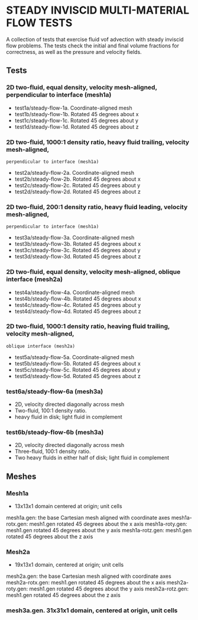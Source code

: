 STEADY INVISCID MULTI-MATERIAL FLOW TESTS
=========================================
A collection of tests that exercise fluid vof advection with steady inviscid
flow problems. The tests check the initial and final volume fractions for
correctness, as well as the pressure and velocity fields.

Tests
-----

### 2D two-fluid, equal density, velocity mesh-aligned, perpendicular to interface (mesh1a)
* test1a/steady-flow-1a. Coordinate-aligned mesh
* test1b/steady-flow-1b. Rotated 45 degrees about x
* test1c/steady-flow-1c. Rotated 45 degrees about y
* test1d/steady-flow-1d. Rotated 45 degrees about z

### 2D two-fluid, 1000:1 density ratio, heavy fluid trailing, velocity mesh-aligned,
    perpendicular to interface (mesh1a)
* test2a/steady-flow-2a. Coordinate-aligned mesh
* test2b/steady-flow-2b. Rotated 45 degrees about x
* test2c/steady-flow-2c. Rotated 45 degrees about y
* test2d/steady-flow-2d. Rotated 45 degrees about z

### 2D two-fluid, 200:1 density ratio, heavy fluid leading, velocity mesh-aligned,
    perpendicular to interface (mesh1a)
* test3a/steady-flow-3a. Coordinate-aligned mesh
* test3b/steady-flow-3b. Rotated 45 degrees about x
* test3c/steady-flow-3c. Rotated 45 degrees about y
* test3d/steady-flow-3d. Rotated 45 degrees about z

### 2D two-fluid, equal density, velocity mesh-aligned, oblique interface (mesh2a)
* test4a/steady-flow-4a. Coordinate-aligned mesh
* test4b/steady-flow-4b. Rotated 45 degrees about x
* test4c/steady-flow-4c. Rotated 45 degrees about y
* test4d/steady-flow-4d. Rotated 45 degrees about z

### 2D two-fluid, 1000:1 density ratio, heaving fluid trailing, velocity mesh-aligned,
    oblique interface (mesh2a)
* test5a/steady-flow-5a. Coordinate-aligned mesh
* test5b/steady-flow-5b. Rotated 45 degrees about x
* test5c/steady-flow-5c. Rotated 45 degrees about y
* test5d/steady-flow-5d. Rotated 45 degrees about z

### test6a/steady-flow-6a (mesh3a)
* 2D, velocity directed diagonally across mesh
* Two-fluid, 100:1 density ratio.
* heavy fluid in disk; light fluid in complement

### test6b/steady-flow-6b (mesh3a)
* 2D, velocity directed diagonally across mesh
* Three-fluid, 100:1 density ratio.
* Two heavy fluids in either half of disk; light fluid in complement

Meshes
------

### Mesh1a
* 13x13x1 domain centered at origin; unit cells

mesh1a.gen: the base Cartesian mesh aligned with coordinate axes
mesh1a-rotx.gen: mesh1.gen rotated 45 degrees about the x axis
mesh1a-roty.gen: mesh1.gen rotated 45 degrees about the y axis
mesh1a-rotz.gen: mesh1.gen rotated 45 degrees about the z axis

### Mesh2a
* 19x13x1 domain, centered at origin; unit cells

mesh2a.gen: the base Cartesian mesh aligned with coordinate axes
mesh2a-rotx.gen: mesh1.gen rotated 45 degrees about the x axis
mesh2a-roty.gen: mesh1.gen rotated 45 degrees about the y axis
mesh2a-rotz.gen: mesh1.gen rotated 45 degrees about the z axis

### mesh3a.gen. 31x31x1 domain, centered at origin, unit cells
